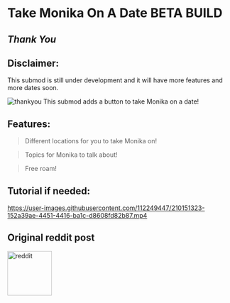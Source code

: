 # Take Monika On A Date BETA BUILD

## _Thank You_

## Disclaimer:
This submod is still under development and it will have more features and more dates soon.

![thankyou](https://user-images.githubusercontent.com/112249447/236496694-5d642cbd-7859-4dbd-a390-2500f2581ca1.png)
This submod adds a button to take Monika on a date!

## Features:
> Different locations for you to take Monika on!

> Topics for Monika to talk about!

> Free roam!

## Tutorial if needed:
https://user-images.githubusercontent.com/112249447/210151323-152a39ae-4451-4416-ba1c-d8608fd82b87.mp4

## Original reddit post
<a href="https://www.reddit.com/r/MASFandom/comments/vy49yn/take_monika_on_a_date_submod_the_park/">
<img alt="reddit" src="https://cdn-icons-png.flaticon.com/512/2111/2111459.png" width="100">
